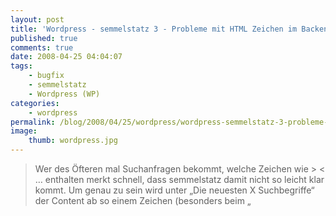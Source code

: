 ```yaml
---
layout: post
title: 'Wordpress - semmelstatz 3 - Probleme mit HTML Zeichen im Backend'
published: true
comments: true
date: 2008-04-25 04:04:07
tags:
    - bugfix
    - semmelstatz
    - Wordpress (WP)
categories:
    - wordpress
permalink: /blog/2008/04/25/wordpress/wordpress-semmelstatz-3-probleme-mit-html-zeichen-im-backend
image:
    thumb: wordpress.jpg
---
```

> Wer des Öfteren mal Suchanfragen bekommt, welche Zeichen wie > < &#8230; enthalten merkt schnell, dass semmelstatz damit nicht so leicht klar kommt. Um genau zu sein wird unter &#8222;Die neuesten X Suchbegriffe&#8220; der Content ab so einem Zeichen (besonders beim &#8222;